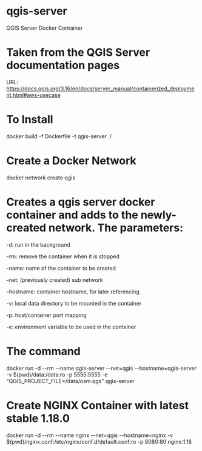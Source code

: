 # qgis-server
QGIS Server Docker Container

# Taken from the QGIS Server documentation pages
URL: https://docs.qgis.org/3.16/en/docs/server_manual/containerized_deployment.html#aws-usecase

# To Install
docker build -f Dockerfile -t qgis-server ./

# Create a Docker Network
docker network create qgis

# Creates a qgis server docker container and adds to the newly-created network. The parameters:
-d: run in the background

–rm: remove the container when it is stopped

–name: name of the container to be created

–net: (previously created) sub network

–hostname: container hostname, for later referencing

-v: local data directory to be mounted in the container

-p: host/container port mapping

-e: environment variable to be used in the container
# The command
docker run -d --rm --name qgis-server --net=qgis --hostname=qgis-server -v $(pwd)/data:/data:ro -p 5555:5555 -e "QGIS_PROJECT_FILE=/data/osm.qgs" qgis-server
              
# Create NGINX Container with latest stable 1.18.0
docker run -d --rm --name nginx --net=qgis --hostname=nginx -v $(pwd)/nginx.conf:/etc/nginx/conf.d/default.conf:ro -p 8080:80 nginx:1.18
